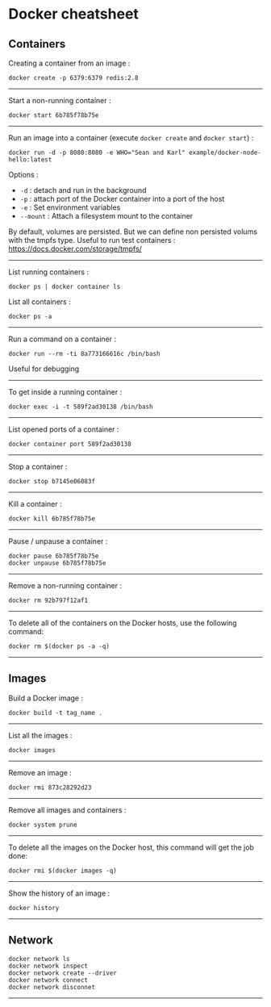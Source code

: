 # Docker cheatsheet

## Containers


Creating a container from an image :
```
docker create -p 6379:6379 redis:2.8
```

---

Start a non-running container :
```
docker start 6b785f78b75e
```

---

Run an image into a container (execute `docker create` and `docker start`) :
```
docker run -d -p 8080:8080 -e WHO="Sean and Karl" example/docker-node-hello:latest
```
Options :
- `-d` : detach and run in the background
- `-p` : attach port of the Docker container into a port of the host
- `-e` : Set environment variables
- `--mount` : Attach a filesystem mount to the container

By default, volumes are persisted. But we can define non persisted volums with the tmpfs type. Useful to run test containers : https://docs.docker.com/storage/tmpfs/

---

List running containers :
```
docker ps | docker container ls
```

List all containers :
```
docker ps -a
```

---

Run a command on a container :
```
docker run --rm -ti 8a773166616c /bin/bash
```
Useful for debugging

---

To get inside a running container :
```
docker exec -i -t 589f2ad30138 /bin/bash
```

---

List opened ports of a container :
```
docker container port 589f2ad30138
```

---

Stop a container :
```
docker stop b7145e06083f
```

---

Kill a container :
```
docker kill 6b785f78b75e
```

---

Pause / unpause a container :
```
docker pause 6b785f78b75e
docker unpause 6b785f78b75e
```

---

Remove a non-running container :
```
docker rm 92b797f12af1
```

---

To delete all of the containers on the Docker hosts, use the following command:
```
docker rm $(docker ps -a -q)
```

---

## Images

Build a Docker image :
```
docker build -t tag_name .
```

---

List all the images :
```
docker images
```

---

Remove an image :
```
docker rmi 873c28292d23
```

---

Remove all images and containers :
```
docker system prune
```

---

To delete all the images on the Docker host, this command will get the job done:
```
docker rmi $(docker images -q)
```

---

Show the history of an image :
```
docker history
```

---

## Network

```
docker network ls
docker network inspect
docker network create --driver
docker network connect
docker network disconnet
```

---
